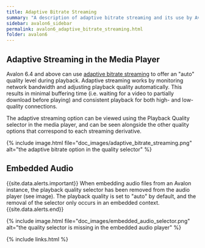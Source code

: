 ```yaml
---
title: Adaptive Bitrate Streaming
summary: "A description of adaptive bitrate streaming and its use by Avalon."
sidebar: avalon6_sidebar
permalink: avalon6_adaptive_bitrate_streaming.html
folder: avalon6
---
```


## Adaptive Streaming in the Media Player

Avalon 6.4 and above can use [adaptive bitrate streaming](https://en.wikipedia.org/wiki/Adaptive_bitrate_streaming) to offer an "auto" quality level during playback. Adaptive streaming works by monitoring network bandwidth and adjusting playback quality automatically. This results in minimal buffering time (i.e. waiting for a video to partially download before playing) and consistent playback for both high- and low-quality connections.

The adaptive streaming option can be viewed using the Playback Quality selector in the media player, and can be seen alongside the other quality options that correspond to each streaming derivative.

{% include image.html file="doc_images/adaptive_bitrate_streaming.png" alt="the adaptive bitrate option in the quality selector" %}

## Embedded Audio

{{site.data.alerts.important}}
When embedding audio files from an Avalon instance, the playback quality selector has been removed from the audio player (see image). The playback quality is set to "auto" by default, and the removal of the selector only occurs in an embedded context.
{{site.data.alerts.end}}

{% include image.html file="doc_images/embedded_audio_selector.png" alt="the quality selector is missing in the embedded audio player" %}

{% include links.html %}